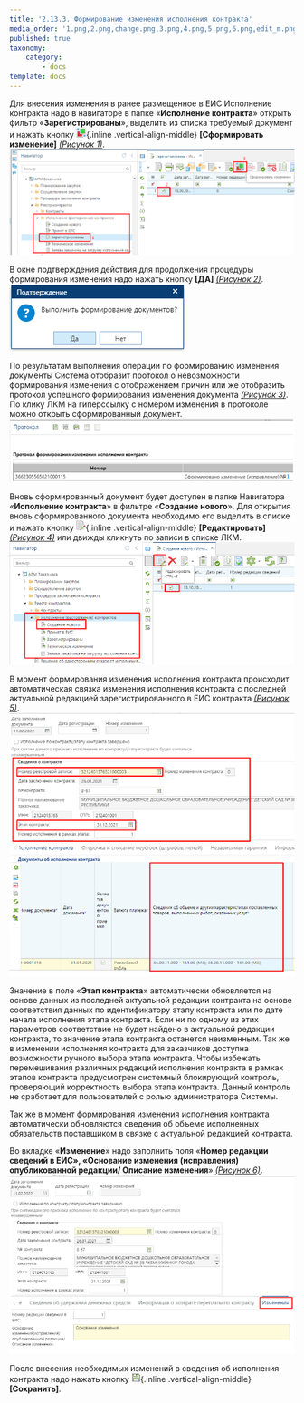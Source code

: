 ```yaml
---
title: '2.13.3. Формирование изменения исполнения контракта'
media_order: '1.png,2.png,change.png,3.png,4.png,5.png,6.png,edit_m.png,save.png'
published: true
taxonomy:
    category:
        - docs
template: docs
---
```


Для внесения изменения в ранее размещенное в ЕИС Исполнение контракта надо в навигаторе в папке «**Исполнение контракта**» открыть фильтр «**Зарегистрированы**», выделить из списка требуемый документ и нажать кнопку ![](change.png){.inline .vertical-align-middle} **[Сформировать изменение]** *[(Рисунок 1)](#ris-1)*.
![Рисунок 1. Кнопка формирования изменения исполнения контракта](1.png?id=ris-1)

В окне подтверждения действия для продолжения процедуры формирования изменения надо нажать кнопку **[ДА]** *[(Рисунок 2)](#ris-2)*.
![Рисунок 2. Окно подтверждения действия](2.png)

По результатам выполнения операции по формированию изменения документы Система отобразит протокол о невозможности формирования изменения с отображением причин или же отобразить протокол успешного формирования изменения документа *[(Рисунок 3)](#ris-3)*. По клику ЛКМ на гиперссылку с номером изменения в протоколе можно открыть сформированный документ.
![Рисунок 3. Протокол успешного формирования изменения документа](3.png)

Вновь сформированный документ будет доступен в папке Навигатора «**Исполнение контракта**» в фильтре «**Создание нового**». Для открытия вновь сформированного документа необходимо его выделить в списке и нажать кнопку ![](edit_m.png){.inline .vertical-align-middle} **[Редактировать]** *[(Рисунок 4)](#ris-4)* или движды кликнуть по записи в списке ЛКМ.
![Рисунок 4. Кнопка открытия документа](4.png)

В момент формирования изменения исполнения контракта происходит автоматическая связка изменения исполнения контракта с последней актуальной редакцией зарегистрированного в ЕИС контракта *[(Рисунок 5)](#ris-5)*.
![Рисунок 5. Изменение исполнения контракта](5.png)

Значение в поле «**Этап контракта**» автоматически обновляется на основе данных из последней актуальной редакции контракта на основе соответствия данных по идентификатору этапу контракта или по дате начала исполнения этапа контракта. Если ни по одному из этих параметров соответствие не будет найдено в актуальной редакции контракта, то значение этапа контракта останется неизменным. Так же в изменении исполнения контракта для заказчиков доступна возможности ручного выбора этапа контракта. Чтобы избежать перемешивания различных редакций исполнения контракта в рамках этапов контракта предусмотрен системный блокирующий контроль, проверяющий корректность выбора этапа контракта. Данный контроль не сработает для пользователей с ролью администратора Системы.

Так же в момент формирования изменения исполнения контракта автоматически обновляются сведения об объеме исполненных обязательств поставщиком в связке с актуальной редакцией контракта.

Во вкладке «**Изменение**» надо заполнить поля «**Номер редакции сведений в ЕИС», «Основание изменения (исправления) опубликованной редакции/ Описание изменения**» *[(Рисунок 6)](#ris-6)*.
![Рисунок 6. Вкладка «Изменения»](6.png)

После внесения необходимых изменений в сведения об исполнения контракта надо нажать кнопку ![](save.png){.inline .vertical-align-middle} **[Сохранить]**.
